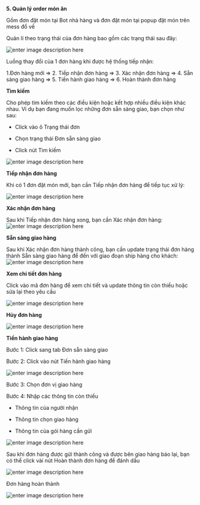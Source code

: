 

**5. Quản lý order món ăn**

Gồm đơn đặt món tại Bot nhà hàng và đơn đặt món tại popup đặt món trên mess đổ về

Quản lí theo trạng thái của đơn hàng bao gồm các trạng thái sau đây:

![enter image description here](https://static8.muarecdn.com/original/muare/images/2020/05/11/5594906_donhang.png)

Luồng thay đổi của 1 đơn hàng khi được hệ thống tiếp nhận:

1.Đơn hàng mới => 2. Tiếp nhận đơn hàng => 3. Xác nhận đơn hàng => 4. Sẵn sàng giao hàng => 5. Tiến hành giao hàng => 6. Hoàn thành đơn hàng

**Tìm kiếm**

Cho phép tìm kiếm theo các điều kiện hoặc kết hợp nhiều điều kiện khác nhau. Ví dụ bạn đang muốn lọc những đơn sẵn sàng giao, bạn chọn như sau:

- Click vào ô Trạng thái đơn

- Chọn trạng thái Đơn sẵn sàng giao

- Click nút Tìm kiếm

![enter image description here](https://static8.muarecdn.com/original/muare/images/2020/05/11/5595062_tc3acmkie1babfm.png)

**Tiếp nhận đơn hàng**

Khi có 1 đơn đặt món mới, bạn cần Tiếp nhận đơn hàng để tiếp tục xử lý:

![enter image description here](https://static8.muarecdn.com/original/muare/images/2020/05/11/5595072_tiepsnhan.png)

**Xác nhận đơn hàng**

Sau khi Tiếp nhận đơn hàng xong, bạn cần Xác nhận đơn hàng: 
![enter image description here](https://static8.muarecdn.com/original/muare/images/2020/05/11/5595080_xc3a2cnhan.png)

**Sẵn sàng giao hàng**

Sau khi Xác nhận đơn hàng thành công, bạn cần update trạng thái đơn hàng thành Sẵn sàng giao hàng để đến với giao đoạn ship hàng cho khách:
![enter image description here](https://static8.muarecdn.com/original/muare/images/2020/05/11/5595090_sangiao.png)


**Xem chi tiết đơn hàng**

Click vào mã đơn hàng để xem chi tiết và update thông tin còn thiếu hoặc sửa lại theo yêu cầu

![enter image description here](https://static8.muarecdn.com/original/muare/images/2020/05/11/5595095_chitietdonhang.png)

**Hủy đơn hàng**

![enter image description here](https://static8.muarecdn.com/original/muare/images/2020/05/11/5595096_he1bba7ydh.png)

**Tiến hành giao hàng**

Bước 1: Click sang tab Đơn sẵn sàng giao

Bước 2: Click vào nút Tiến hành giao hàng

![enter image description here](https://static8.muarecdn.com/original/muare/images/2020/05/11/5595097_giao.png)

Bước 3: Chọn đơn vị giao hàng

Bước 4: Nhập các thông tin còn thiếu

- Thông tin của người nhận

- Thông tin chọn giao hàng

- Thông tin của gói hàng cần gửi

![enter image description here](https://static8.muarecdn.com/original/muare/images/2020/05/11/5595107_ke1babftne1bb91igiaohc3a0ng.png)

Sau khi đơn hàng được gửi thành công và được bên giao hàng báo lại, bạn có thể click vài nút Hoàn thành đơn hàng để đánh dấu


![enter image description here](https://static8.muarecdn.com/original/muare/images/2020/05/11/5595111_hoc3a0nthc3a0nhc491c6a1nhc3a0ng.png)

Đơn hàng hoàn thành

![enter image description here](https://static8.muarecdn.com/original/muare/images/2020/05/11/5595112_hoanfthah.png)